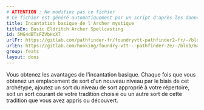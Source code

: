 ```yaml
---
# ATTENTION : Ne modifiez pas ce fichier
# Ce fichier est généré automatiquement par un script d'après les données du module Foundry VTT officiel et de sa traduction
title: Incantation basique de l'Archer mystique
titleEn: Basic Eldritch Archer Spellcasting
id: 5MG4dBTsFZVbHcX7
urlFr: https://gitlab.com/pathfinder-fr/foundryvtt-pathfinder2-fr/-/blob/master/data/feats/5MG4dBTsFZVbHcX7.htm
urlEn: https://gitlab.com/hooking/foundry-vtt---pathfinder-2e/-/blob/master/packs/data/feats.db/basic-eldritch-archer-spellcasting.json
group: feats
layout: dons
---
```

Vous obtenez les avantages de l'incantation basique. Chaque fois que vous obtenez un emplacement de sort d'un nouveau niveau par le biais de cet archétype, ajoutez un sort du niveau de sort approprié à votre répertoire, soit un sort courant de votre tradition choisie ou un autre sort de cette tradition que vous avez appris ou découvert.


